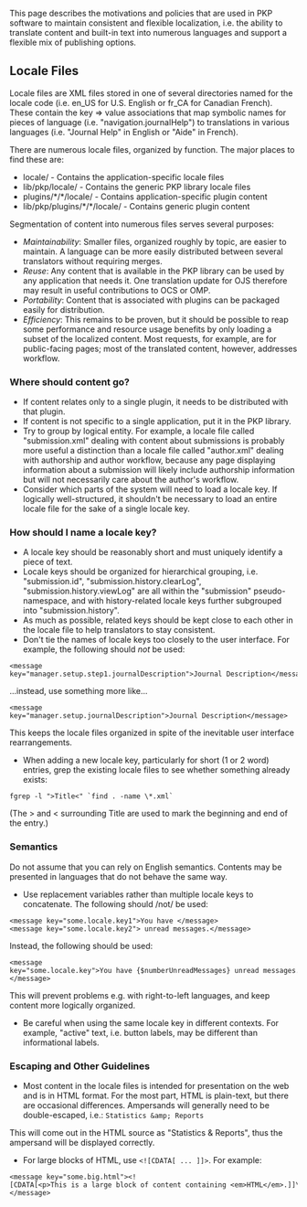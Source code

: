 This page describes the motivations and policies that are used in PKP
software to maintain consistent and flexible localization, i.e. the
ability to translate content and built-in text into numerous languages
and support a flexible mix of publishing options.

Locale Files
------------

Locale files are XML files stored in one of several directories named
for the locale code (i.e. en\_US for U.S. English or fr\_CA for Canadian
French). These contain the key =\> value associations that map symbolic
names for pieces of language (i.e. "navigation.journalHelp") to
translations in various languages (i.e. "Journal Help" in English or
"Aide" in French).

There are numerous locale files, organized by function. The major places
to find these are:

-   locale/ - Contains the application-specific locale files
-   lib/pkp/locale/ - Contains the generic PKP library locale files
-   plugins/\*/\*/locale/ - Contains application-specific plugin content
-   lib/pkp/plugins/\*/\*/locale/ - Contains generic plugin content

Segmentation of content into numerous files serves several purposes:

-   *Maintainability*: Smaller files, organized roughly by topic, are
    easier to maintain. A language can be more easily distributed
    between several translators without requiring merges.
-   *Reuse*: Any content that is available in the PKP library can be
    used by any application that needs it. One translation update for
    OJS therefore may result in useful contributions to OCS or OMP.
-   *Portability*: Content that is associated with plugins can be
    packaged easily for distribution.
-   *Efficiency*: This remains to be proven, but it should be possible
    to reap some performance and resource usage benefits by only loading
    a subset of the localized content. Most requests, for example, are
    for public-facing pages; most of the translated content, however,
    addresses workflow.

### Where should content go?

-   If content relates only to a single plugin, it needs to be
    distributed with that plugin.
-   If content is not specific to a single application, put it in the
    PKP library.
-   Try to group by logical entity. For example, a locale file called
    "submission.xml" dealing with content about submissions is probably
    more useful a distinction than a locale file called "author.xml"
    dealing with authorship and author workflow, because any page
    displaying information about a submission will likely include
    authorship information but will not necessarily care about the
    author's workflow.
-   Consider which parts of the system will need to load a locale key.
    If logically well-structured, it shouldn't be necessary to load an
    entire locale file for the sake of a single locale key.

### How should I name a locale key?

-   A locale key should be reasonably short and must uniquely identify a
    piece of text.
-   Locale keys should be organized for hierarchical grouping, i.e.
    "submission.id", "submission.history.clearLog",
    "submission.history.viewLog" are all within the "submission"
    pseudo-namespace, and with history-related locale keys further
    subgrouped into "submission.history".
-   As much as possible, related keys should be kept close to each other
    in the locale file to help translators to stay consistent.
-   Don't tie the names of locale keys too closely to the user
    interface. For example, the following should *not* be used:

```
<message key="manager.setup.step1.journalDescription">Journal Description</message>
```

...instead, use something more like...

```
<message key="manager.setup.journalDescription">Journal Description</message>
```

This keeps the locale files organized in spite of the inevitable user
interface rearrangements.

-   When adding a new locale key, particularly for short (1 or 2 word)
    entries, grep the existing locale files to see whether something
    already exists:

```
fgrep -l ">Title<" `find . -name \*.xml`
```

(The \> and < surrounding Title are used to mark the beginning and end
of the entry.)

### Semantics

Do not assume that you can rely on English semantics. Contents may be
presented in languages that do not behave the same way.

-   Use replacement variables rather than multiple locale keys to
    concatenate. The following should /not/ be used:

```
<message key="some.locale.key1">You have </message>
<message key="some.locale.key2"> unread messages.</message>
```

Instead, the following should be used:

```
<message key="some.locale.key">You have {$numberUnreadMessages} unread messages.</message>
```

This will prevent problems e.g. with right-to-left languages, and keep
content more logically organized.

-   Be careful when using the same locale key in different contexts. For
    example, "active" text, i.e. button labels, may be different than
    informational labels.

### Escaping and Other Guidelines

-   Most content in the locale files is intended for presentation on the
    web and is in HTML format. For the most part, HTML is plain-text,
    but there are occasional differences. Ampersands will generally need
    to be double-escaped, i.e.: `Statistics &amp; Reports`

This will come out in the HTML source as "Statistics & Reports", thus
the ampersand will be displayed correctly.

-   For large blocks of HTML, use `<![CDATA[ ... ]]>`. For example:

```
<message key="some.big.html"><![CDATA[<p>This is a large block of content containing <em>HTML</em>.]]\></message>
```
